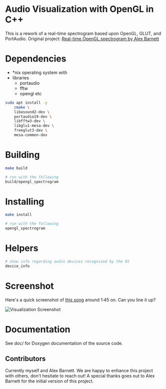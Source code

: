 # Audio Visualization with OpenGL in C++

This is a rework of a real-time spectrogram based upon OpenGL, GLUT, and PortAudio.
Original project: [Real-time OpenGL spectrogram by Alex Barnett](https://math.dartmouth.edu/~ahb/software/#glspect)

# Dependencies

- \*nix operating system with
- libraries
  - portaudio
  - fftw
  - opengl etc

```bash
sudo apt install -y
    cmake \
    libasound2-dev \
    portaudio19-dev \
    libfftw3-dev \
    libglu1-mesa-dev \
    freeglut3-dev \
    mesa-common-dev
```

# Building

```bash
make build

# run with the following
build/opengl_spectrogram
```

# Installing
```bash
make install

# run with the following
opengl_spectrogram
```

# Helpers
```bash
# show info regarding audio devices recognized by the OS
device_info
```

# Screenshot

Here's a quick screenshot of [this song](https://www.youtube.com/watch?v=n70c3Dzw-ZM) around 1:45 on. Can you line it up?

![Visualization Screenshot](https://raw.githubusercontent.com/aagnone3/audio_visualization/master/res/img/screenshot_armin.png)

# Documentation

See doc/ for Doxygen documentation of the source code.

## Contributors

Currently myself and Alex Barnett. We are happy to enhance this project with others, don't hesitate to reach out!
A special thanks goes out to Alex Barnett for the initial version of this project.
